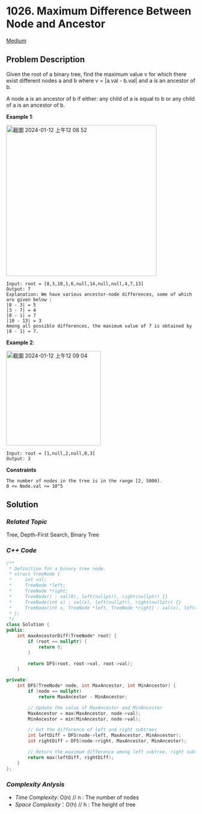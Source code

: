 # 1026. Maximum Difference Between Node and Ancestor
[Medium](https://leetcode.com/problems/maximum-difference-between-node-and-ancestor/description/)

## Problem Description

Given the root of a binary tree, find the maximum value v for which there exist different nodes a and b where v = |a.val - b.val| and a is an ancestor of b.

A node a is an ancestor of b if either: any child of a is equal to b or any child of a is an ancestor of b.


**Example 1**:

<img width="400" alt="截圖 2024-01-12 上午12 08 52" src="https://github.com/Eddiecc06/LeetCode/assets/18256877/3edb6f98-7f70-4248-b44b-a649cb69a158">

```
Input: root = [8,3,10,1,6,null,14,null,null,4,7,13]
Output: 7
Explanation: We have various ancestor-node differences, some of which are given below :
|8 - 3| = 5
|3 - 7| = 4
|8 - 1| = 7
|10 - 13| = 3
Among all possible differences, the maximum value of 7 is obtained by |8 - 1| = 7.
```
**Example 2**:

<img width="251" alt="截圖 2024-01-12 上午12 09 04" src="https://github.com/Eddiecc06/LeetCode/assets/18256877/b3e853b4-e13e-4895-9ecb-7981a23c8605">

```
Input: root = [1,null,2,null,0,3]
Output: 3
```

**Constraints**
```
The number of nodes in the tree is in the range [2, 5000].
0 <= Node.val <= 10^5
```

## Solution

### _Related Topic_
   Tree, Depth-First Search, Binary Tree

### _C++ Code_
```cpp
/**
 * Definition for a binary tree node.
 * struct TreeNode {
 *     int val;
 *     TreeNode *left;
 *     TreeNode *right;
 *     TreeNode() : val(0), left(nullptr), right(nullptr) {}
 *     TreeNode(int x) : val(x), left(nullptr), right(nullptr) {}
 *     TreeNode(int x, TreeNode *left, TreeNode *right) : val(x), left(left), right(right) {}
 * };
 */
class Solution {
public:
    int maxAncestorDiff(TreeNode* root) {
        if (root == nullptr) {
            return 0;
        }

        return DFS(root, root->val, root->val);
    }

private:
    int DFS(TreeNode* node, int MaxAncestor, int MinAncestor) {
        if (node == nullptr)
            return MaxAncestor - MinAncestor;

        // Update the value of MaxAncestor and MinAncestor
        MaxAncestor = max(MaxAncestor, node->val);
        MinAncestor = min(MinAncestor, node->val);

        // Get the difference of left and right subtrees
        int leftDiff = DFS(node->left, MaxAncestor, MinAncestor);
        int rightDiff = DFS(node->right, MaxAncestor, MinAncestor);

        // Return the maximum difference among left subtree, right subtree, and the current node
        return max(leftDiff, rightDiff);
    }
};
```

### _Complexity Anlysis_
- _Time Complexity_: O(n) // n : The number of nodes
- _Space Complexity_：O(h) // h : The height of tree
